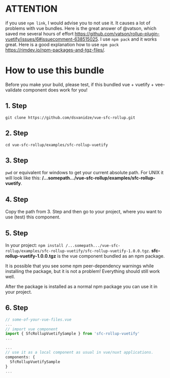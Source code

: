 # ATTENTION
if you use `npm link`, I would advise you to not use it. It causes a lot of problems with vue bundles. Here is the great answer of @vatson, which saved me several hours of effort https://github.com/vatson/rollup-plugin-vuetify/issues/6#issuecomment-638515025. I use `npm pack` and it works great. Here is a good explanation how to use `npm pack` https://rimdev.io/npm-packages-and-tgz-files/.

# How to use this bundle
Before you make your build, please test, if this bundled vue + vuetify + vee-validate component does work for you!

## 1. Step
`git clone https://github.com/dsvanidze/vue-sfc-rollup.git`

## 2. Step
`cd vue-sfc-rollup/examples/sfc-rollup-vuetify`

## 3. Step 
`pwd` or equivalent for windows to get your current absolute path. For UNIX it will look like this: **/...somepath.../vue-sfc-rollup/examples/sfc-rollup-vuetify**.

## 4. Step
Copy the path from 3. Step and then go to your project, where you want to use (test) this component. 

## 5. Step
In your project: `npm install /...somepath.../vue-sfc-rollup/examples/sfc-rollup-vuetify/sfc-rollup-vuetify-1.0.0.tgz`. **sfc-rollup-vuetify-1.0.0.tgz** is the vue component bundled as an npm package. 

It is possible that you see some npm peer-dependency warnings while installing the package, but it is not a problem! Everything should still work well.

After the package is installed as a normal npm package you can use it in your project.

## 6. Step
```js
// some-of-your-vue-files.vue
...
// import vue component
import { SfcRollupVuetifySample } from 'sfc-rollup-vuetify'
...

...
// use it as a local component as usual in vue/nuxt applications.
components: {
  SfcRollupVuetifySample
}
...
```
